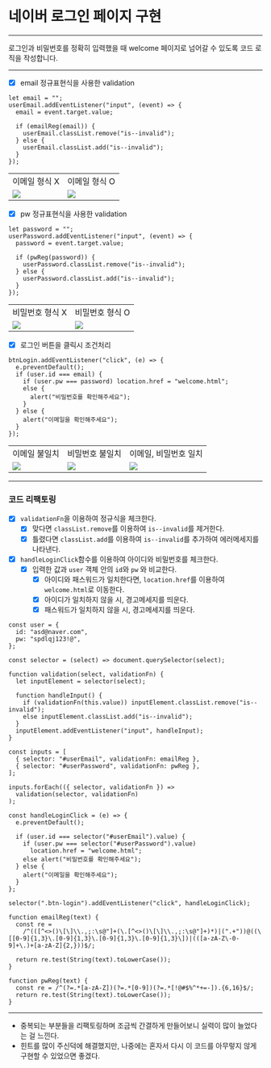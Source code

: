 # 네이버 로그인 페이지 구현

---

로그인과 비밀번호를 정확히 입력했을 때 welcome 페이지로 넘어갈 수 있도록 코드 로직을 작성합니다.

---

- [x] email 정규표현식을 사용한 validation

```
let email = "";
userEmail.addEventListener("input", (event) => {
  email = event.target.value;

  if (emailReg(email)) {
    userEmail.classList.remove("is--invalid");
  } else {
    userEmail.classList.add("is--invalid");
  }
});
```

<table>
  <tr>
    <td>
      이메일 형식 X
    </td>
    <td>
      이메일 형식 O
    </td>

  </tr>
  <tr>
    <td>
      <img src="https://github.com/Bambiru/js-homework/assets/116716953/920831e9-eccf-42b0-98f3-90066c33b49d">
    </td>
    <td>
      <img src="https://github.com/Bambiru/js-homework/assets/116716953/e15bdd69-8ad7-466c-a43e-b74690e45b0a">
    </td>

  </tr>
</table>

- [x] pw 정규표현식을 사용한 validation

```
let password = "";
userPassword.addEventListener("input", (event) => {
  password = event.target.value;

  if (pwReg(password)) {
    userPassword.classList.remove("is--invalid");
  } else {
    userPassword.classList.add("is--invalid");
  }
});
```

<table>
  <tr>
    <td>
      비밀번호 형식 X
    </td>
    <td>
      비밀번호 형식 O
    </td>

  </tr>
  <tr>
    <td>
      <img src="https://github.com/Bambiru/js-homework/assets/116716953/abae232f-6a77-48ab-a9e0-7a6f00df99b5">
    </td>
    <td>
      <img src="https://github.com/Bambiru/js-homework/assets/116716953/8d0942cb-290c-4e51-987d-8c4a57d8778b">
    </td>

  </tr>
</table>

- [x] 로그인 버튼을 클릭시 조건처리

```
btnLogin.addEventListener("click", (e) => {
  e.preventDefault();
  if (user.id === email) {
    if (user.pw === password) location.href = "welcome.html";
    else {
      alert("비밀번호를 확인해주세요");
    }
  } else {
    alert("이메일을 확인해주세요");
  }
});
```

<table>
  <tr>
    <td>
      이메일 불일치
    </td>
    <td>
      비밀번호 불일치
    </td>
    <td>
      이메일, 비밀번호 일치
    </td>
  </tr>
  <tr>
    <td>
      <img src="https://github.com/Bambiru/js-homework/assets/116716953/177f2546-60e5-412a-a793-2ee2026636e5">
    </td>
    <td>
      <img src="https://github.com/Bambiru/js-homework/assets/116716953/8766f696-1eb4-48de-98f8-846ed1b3c82c">
    </td>
    <td>
      <img src="https://github.com/Bambiru/js-homework/assets/116716953/7ee65f92-e289-4b52-8da2-48b1af13b764">
    </td>
  </tr>
</table>

---

### 코드 리팩토링

- [x] `validationFn`을 이용하여 정규식을 체크한다.
  - [x] 맞다면 `classList.remove`를 이용하여 `is--invalid`를 제거한다.
  - [x] 틀렸다면 `classList.add`를 이용하여 `is--invalid`를 추가하여 에러메세지를 나타낸다.
- [x] `handleLoginClick`함수를 이용하여 아이디와 비밀번호를 체크한다.
  - [x] 입력한 값과 `user` 객체 안의 `id`와 `pw` 와 비교한다.
    - [x] 아이디와 패스워드가 일치한다면, `location.href`를 이용하여 `welcome.html`로 이동한다.
    - [x] 아이디가 일치하지 않을 시, 경고메세지를 띄운다.
    - [x] 패스워드가 일치하지 않을 시, 경고메세지를 띄운다.

```
const user = {
  id: "asd@naver.com",
  pw: "spdlqj123!@",
};

const selector = (select) => document.querySelector(select);

function validation(select, validationFn) {
  let inputElement = selector(select);

  function handleInput() {
    if (validationFn(this.value)) inputElement.classList.remove("is--invalid");
    else inputElement.classList.add("is--invalid");
  }
  inputElement.addEventListener("input", handleInput);
}

const inputs = [
  { selector: "#userEmail", validationFn: emailReg },
  { selector: "#userPassword", validationFn: pwReg },
];

inputs.forEach(({ selector, validationFn }) =>
  validation(selector, validationFn)
);

const handleLoginClick = (e) => {
  e.preventDefault();

  if (user.id === selector("#userEmail").value) {
    if (user.pw === selector("#userPassword").value)
      location.href = "welcome.html";
    else alert("비밀번호를 확인해주세요");
  } else {
    alert("이메일을 확인해주세요");
  }
};

selector(".btn-login").addEventListener("click", handleLoginClick);

function emailReg(text) {
  const re =
    /^(([^<>()\[\]\\.,;:\s@"]+(\.[^<>()\[\]\\.,;:\s@"]+)*)|(".+"))@((\[[0-9]{1,3}\.[0-9]{1,3}\.[0-9]{1,3}\.[0-9]{1,3}\])|(([a-zA-Z\-0-9]+\.)+[a-zA-Z]{2,}))$/;

  return re.test(String(text).toLowerCase());
}

function pwReg(text) {
  const re = /^(?=.*[a-zA-Z])(?=.*[0-9])(?=.*[!@#$%^*+=-]).{6,16}$/;
  return re.test(String(text).toLowerCase());
}

```

---

- 중복되는 부분들을 리팩토링하며 조금씩 간결하게 만들어보니 실력이 많이 늘었다는 걸 느낀다.
- 힌트를 많이 주신덕에 해결했지만,
  나중에는 혼자서 다시 이 코드를 아무렇지 않게 구현할 수 있었으면 좋겠다.

